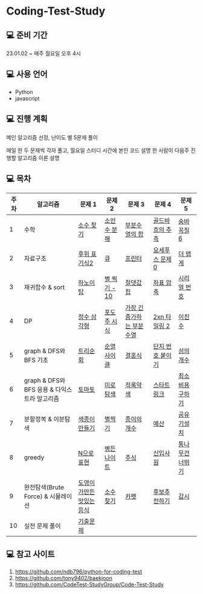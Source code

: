 # Coding-Test-Study

## 💻 준비 기간
23.01.02 ~
매주 월요일 오후 4시

## 💻 사용 언어
- Python
- javascript

## 💻 진행 계획
메인 알고리즘 선정, 난이도 별 5문제 풀이

매일 한 두 문제씩 각자 풀고, 월요일 스터디 시간에 본인 코드 설명
한 사람이 다음주 진행할 알고리즘 이론 설명

## 💻 목차
| **주차** | **알고리즘**    | **문제 1**                                                   | **문제 2**                                                   | **문제 3**                                                   | **문제 4**                                                   | **문제 5**                                                   | 
| -------- | -------------- | ------------------------------------------------------------ | ------------------------------------------------------------ | ------------------------------------------------------------ | ------------------------------------------------------------ | ------------------------------------------------------------ | 
| 1    | 수학               | [소수 찾기](https://programmers.co.kr/learn/courses/30/lessons/42839) | [소인수 분해](https://www.acmicpc.net/problem/status/11653) | [부분수열의 합](https://www.acmicpc.net/problem/1182) | [골드바흐의 추측](https://www.acmicpc.net/problem/9020) | [숨바꼭질 6](https://www.acmicpc.net/problem/17087) |
| 2    | 자료구조         | [후위 표기식2](https://www.acmicpc.net/problem/1935) | [큐](https://www.acmicpc.net/problem/10845) | [프린터](https://school.programmers.co.kr/learn/courses/30/lessons/42587) | [요세푸스 문제 0](https://www.acmicpc.net/problem/11866) | [더 맵게](https://school.programmers.co.kr/learn/courses/30/lessons/42626) |
| 3    | 재귀함수 & sort         | [하노이 탑](https://www.acmicpc.net/problem/1914) | [별 찍기 - 10](https://www.acmicpc.net/problem/2447) | [절댓값 힙](https://www.acmicpc.net/problem/11286) | [좌표 압축](https://www.acmicpc.net/problem/18870) | [시리얼 번호](https://www.acmicpc.net/problem/1431) |
| 4    | DP             | [정수 삼각형](https://www.acmicpc.net/problem/1932) | [포도주 시식](https://www.acmicpc.net/problem/2156) | [가장 긴 증가하는 부분 수열](https://www.acmicpc.net/problem/11053) | [2xn 타일링 2](https://www.acmicpc.net/problem/11727) | [이친수](https://www.acmicpc.net/problem/2193) |
| 5    | graph & DFS와 BFS 기초                | [트리순회](https://www.acmicpc.net/problem/1991) | [순열사이클](https://www.acmicpc.net/problem/10451) | [결혼식](https://www.acmicpc.net/problem/5567) | [단지 번호 붙이기](https://www.acmicpc.net/problem/2667) | [섬의 개수](https://www.acmicpc.net/problem/4963) |
| 6    | graph & DFS와 BFS 응용 & 다익스트라 알고리즘                | [토마토](https://www.acmicpc.net/problem/7576) | [미로탐색](https://www.acmicpc.net/problem/2178) | [적록약색](https://www.acmicpc.net/problem/10026) | [스타트링크](https://www.acmicpc.net/problem/5014) | [최소 비용 구하기](https://www.acmicpc.net/problem/1916) |
| 7    | 분할정복 & 이분탐색       | [색종이만들기](https://www.acmicpc.net/problem/2630) | [별찍기](https://www.acmicpc.net/problem/2448) | [종이의개수](https://www.acmicpc.net/problem/1780)| [예산](https://www.acmicpc.net/problem/2512)| [공유기설치](https://www.acmicpc.net/problem/2110)|         
| 8    | greedy | [N으로 표현](https://programmers.co.kr/learn/courses/30/lessons/42895) | [병든나이트](https://www.acmicpc.net/problem/1783) | [주식](https://www.acmicpc.net/problem/11501)| [신입사원](https://www.acmicpc.net/problem/1946)| [통나무건너뛰기](https://www.acmicpc.net/problem/11497)| [큰수만들기](https://programmers.co.kr/learn/courses/30/lessons/42883)|
| 9    | 완전탐색(Brute Force) & 시뮬레이션                | [도영이가만든맛있는음식](https://www.acmicpc.net/problem/2961) | [소수찾기](https://programmers.co.kr/learn/courses/30/lessons/42839) | [카펫](https://programmers.co.kr/learn/courses/30/lessons/42842) | [후보추천하기](https://www.acmicpc.net/problem/1713)| [감시](https://www.acmicpc.net/problem/15683)|
| 10   | 실전 문제 풀이               |[기출문제](https://github.com/CodeTest-StudyGroup/Code-Test-Study)|  | |

## 💻 참고 사이트
1) https://github.com/ndb796/python-for-coding-test
2) https://github.com/tony9402/baekjoon
3) https://github.com/CodeTest-StudyGroup/Code-Test-Study

